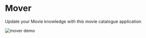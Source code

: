 # Mover
Update your Movie knowledge with this movie catalogue application

![mover demo](/mover_demo.gif)
